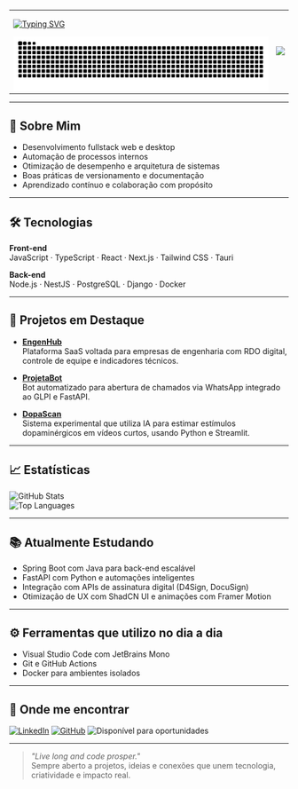 <table>
  <tr>
    <td valign="top">

[![Typing SVG](https://readme-typing-svg.demolab.com/?lines=Desenvolvedor+Fullstack;Automação+de+processos+internos;Tech+Lover+%F0%9F%92%BB&center=true&width=500&height=50&color=AF1B1B&vCenter=true&size=25)](https://github.com/Hugoritimo)


<picture align="center">
  <source media="(prefers-color-scheme: dark)" srcset="https://raw.githubusercontent.com/Hugoritimo/Hugoritimo/output/github-contribution-grid-snake-dark.svg">
  <source media="(prefers-color-scheme: light)" srcset="https://raw.githubusercontent.com/Hugoritimo/Hugoritimo/output/github-contribution-grid-snake-dark.svg">
  <img align="center" alt="github contribution grid snake animation" src="https://raw.githubusercontent.com/Hugoritimo/Hugoritimo/output/github-contribution-grid-snake.svg">
</picture>


</td>
    <td>
      <img src="https://media.giphy.com/media/L5lpqXpERqEThETyI4/giphy.gif" width="180" />
    </td>
  </tr>
</table>

---

## 💼 Sobre Mim

- Desenvolvimento fullstack web e desktop  
- Automação de processos internos  
- Otimização de desempenho e arquitetura de sistemas  
- Boas práticas de versionamento e documentação  
- Aprendizado contínuo e colaboração com propósito

---

## 🛠️ Tecnologias

**Front-end**  
JavaScript · TypeScript · React · Next.js · Tailwind CSS · Tauri  

**Back-end**  
Node.js · NestJS · PostgreSQL · Django · Docker  

---

## 🌟 Projetos em Destaque

- [**EngenHub**](https://github.com/Hugoritimo/EngenHub)  
  Plataforma SaaS voltada para empresas de engenharia com RDO digital, controle de equipe e indicadores técnicos.

- [**ProjetaBot**](https://github.com/Hugoritimo/ProjetaBot)  
  Bot automatizado para abertura de chamados via WhatsApp integrado ao GLPI e FastAPI.

- [**DopaScan**](https://github.com/Hugoritimo/DopaScan)  
  Sistema experimental que utiliza IA para estimar estímulos dopaminérgicos em vídeos curtos, usando Python e Streamlit.

---

## 📈 Estatísticas

![GitHub Stats](https://github-readme-stats.vercel.app/api?username=Hugoritimo&show_icons=true&theme=tokyonight&hide_border=true&bg_color=0d1117&title_color=58a6ff&text_color=adbac7&icon_color=58a6ff)  
![Top Languages](https://github-readme-stats.vercel.app/api/top-langs/?username=Hugoritimo&layout=compact&theme=tokyonight&hide_border=true&bg_color=0d1117&title_color=58a6ff&text_color=adbac7)

---

## 📚 Atualmente Estudando

- Spring Boot com Java para back-end escalável  
- FastAPI com Python e automações inteligentes  
- Integração com APIs de assinatura digital (D4Sign, DocuSign)  
- Otimização de UX com ShadCN UI e animações com Framer Motion

---

## ⚙️ Ferramentas que utilizo no dia a dia

- Visual Studio Code com JetBrains Mono  
- Git e GitHub Actions  
- Docker para ambientes isolados

---

## 🤝 Onde me encontrar

[![LinkedIn](https://img.shields.io/badge/LinkedIn-Hugoritimo-0A66C2?style=for-the-badge&logo=linkedin&logoColor=white)](https://linkedin.com/in/Hugoritimo)
[![GitHub](https://img.shields.io/badge/GitHub-Hugoritimo-181717?style=for-the-badge&logo=github&logoColor=white)](https://github.com/Hugoritimo)
![Disponível para oportunidades](https://img.shields.io/badge/Dispon%C3%ADvel_para_Oportunidades-Yes-181717?style=for-the-badge&logo=github&logoColor=white)

---

> _"Live long and code prosper."_  
> Sempre aberto a projetos, ideias e conexões que unem tecnologia, criatividade e impacto real.

